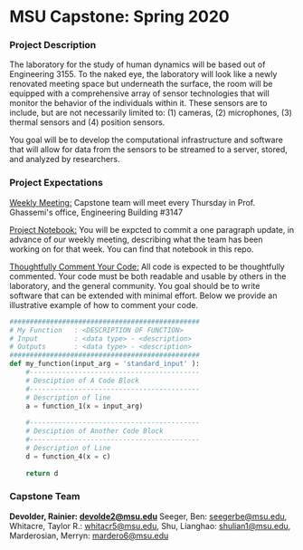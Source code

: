 # MSU Capstone: Spring 2020

### Project Description

The laboratory for the study of human dynamics will be based out of Engineering 3155. To the naked eye, the laboratory will look like a newly renovated meeting space but underneath the surface, the room will be equipped with a comprehensive array of sensor technologies that will monitor the behavior of the individuals within it. These sensors are to include, but are not necessarily limited to: (1) cameras, (2) microphones, (3) thermal sensors and (4) position sensors. 

You goal will be to develop the computational infrastructure and software that will allow for data from the sensors to be streamed to a server, stored, and analyzed by researchers.

### Project Expectations

<u>Weekly Meeting:</u> Capstone team will meet every Thursday in Prof. Ghassemi's office, Engineering Building #3147

<u>[Project Notebook](notebook.md):</u> You will be expcted to commit a one paragraph update, in advance of our weekly meeting, describing what the team has been working on for that week. You can find that notebook in this repo.

<u>Thoughtfully Comment Your Code:</u> All code is expected to be thoughtfully commented. Your code must be both readable and usable by others in the laboratory, and the general community.  You goal should be to write software that can be extended with minimal effort.  Below we provide an illustrative example of how to comment your code.

```python
###############################################
# My Function   : <DESCRIPTION OF FUNCTION> 
# Input         : <data type> - <description>
# Outputs       : <data type> - <description>
###############################################
def my_function(input_arg = 'standard_input' ):
	#------------------------------------------
	# Desciption of A Code Block
	#------------------------------------------
	# Description of line
	a = function_1(x = input_arg)
	
	#------------------------------------------
	# Desciption of Another Code Block
	#------------------------------------------
	# Description of Line
	d = function_4(x = c)
	
	return d
```

### Capstone Team

**Devolder, Rainier:      <devolde2@msu.edu>**
Seeger, Ben:                <seegerbe@msu.edu>,
Whitacre, Taylor R.:     <whitacr5@msu.edu>,
Shu, Lianghao:             <shulian1@msu.edu>,
Marderosian, Merryn:  <mardero6@msu.edu>









